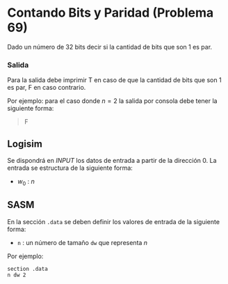 # Contando Bits y Paridad (Problema 69)

Dado un número de 32 bits decir si la cantidad de bits que son 1 es par.

### Salida

Para la salida debe imprimir T en caso de que la cantidad de bits que son 1 es par, F en caso contrario.

Por ejemplo: para el caso donde $n = 2$ la salida por consola debe tener la siguiente forma:

> F

## Logisim

Se dispondrá en *INPUT* los datos de entrada a partir de la dirección $0$. La entrada se estructura de la siguiente forma:

- $w_0$ : $n$

## SASM

En la sección `.data` se deben definir los valores de entrada de la siguiente forma:

- `n` : un número de tamaño `dw` que representa $n$

Por ejemplo:

```
section .data
n dw 2
```